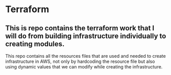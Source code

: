 # Terraform 
## This is repo contains the terraform work that I will do from building infrastructure individually to creating modules.
This repo contains all the resources files that are used and needed to create infrastructure in AWS, not only by hardcoding the resource file but also using dynamic values that we can modify while creating the infrastructure.

